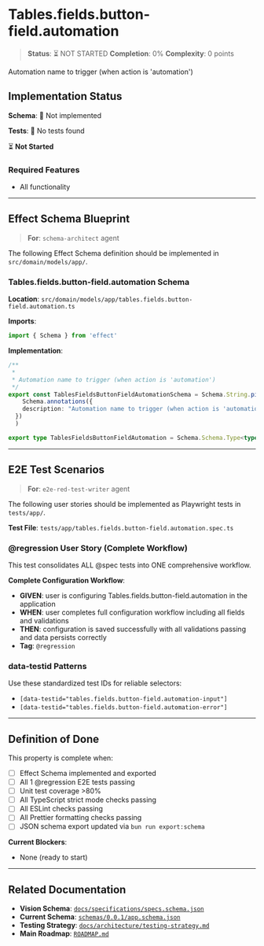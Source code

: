 # Tables.fields.button-field.automation

> **Status**: ⏳ NOT STARTED
> **Completion**: 0%
> **Complexity**: 0 points

Automation name to trigger (when action is 'automation')

## Implementation Status

**Schema**: 🔴 Not implemented

**Tests**: 🔴 No tests found

⏳ **Not Started**

### Required Features

- All functionality

---

## Effect Schema Blueprint

> **For**: `schema-architect` agent

The following Effect Schema definition should be implemented in `src/domain/models/app/`.

### Tables.fields.button-field.automation Schema

**Location**: `src/domain/models/app/tables.fields.button-field.automation.ts`

**Imports**:

```typescript
import { Schema } from 'effect'
```

**Implementation**:

```typescript
/**
 * 
 * Automation name to trigger (when action is 'automation')
 */
export const TablesFieldsButtonFieldAutomationSchema = Schema.String.pipe(
    Schema.annotations({
    description: "Automation name to trigger (when action is 'automation')"
  })
  )

export type TablesFieldsButtonFieldAutomation = Schema.Schema.Type<typeof TablesFieldsButtonFieldAutomationSchema>
```

---

## E2E Test Scenarios

> **For**: `e2e-red-test-writer` agent

The following user stories should be implemented as Playwright tests in `tests/app/`.

**Test File**: `tests/app/tables.fields.button-field.automation.spec.ts`

### @regression User Story (Complete Workflow)

This test consolidates ALL @spec tests into ONE comprehensive workflow.

**Complete Configuration Workflow**:

- **GIVEN**: user is configuring Tables.fields.button-field.automation in the application
- **WHEN**: user completes full configuration workflow including all fields and validations
- **THEN**: configuration is saved successfully with all validations passing and data persists correctly
- **Tag**: `@regression`

### data-testid Patterns

Use these standardized test IDs for reliable selectors:

- `[data-testid="tables.fields.button-field.automation-input"]`
- `[data-testid="tables.fields.button-field.automation-error"]`

---

## Definition of Done

This property is complete when:

- [ ] Effect Schema implemented and exported
- [ ] All 1 @regression E2E tests passing
- [ ] Unit test coverage >80%
- [ ] All TypeScript strict mode checks passing
- [ ] All ESLint checks passing
- [ ] All Prettier formatting checks passing
- [ ] JSON schema export updated via `bun run export:schema`

**Current Blockers**:

- None (ready to start)

---

## Related Documentation

- **Vision Schema**: [`docs/specifications/specs.schema.json`](../specs.schema.json)
- **Current Schema**: [`schemas/0.0.1/app.schema.json`](../../schemas/0.0.1/app.schema.json)
- **Testing Strategy**: [`docs/architecture/testing-strategy.md`](../../architecture/testing-strategy.md)
- **Main Roadmap**: [`ROADMAP.md`](../../../ROADMAP.md)
